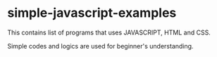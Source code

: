 # simple-javascript-examples

This contains list of programs that uses JAVASCRIPT, HTML and CSS.

Simple codes and logics are used for beginner's understanding.
